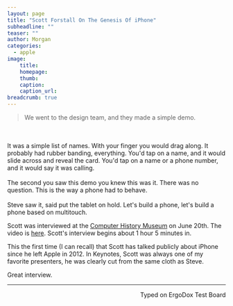 ```yaml
---
layout: page
title: "Scott Forstall On The Genesis Of iPhone"
subheadline: ""
teaser: ""
author: Morgan
categories:
  - apple
image:
    title:
    homepage:
    thumb:
    caption:
    caption_url:
breadcrumb: true
---
```


> We went to the design team, and they made a simple demo.
<br>
<br>
It was a simple list of names. With your finger you would drag along. It probably had rubber banding, everything. You'd tap on a name, and it would slide across and reveal the card. You'd tap on a name or a phone number, and it would say it was calling.
<br>
<br>
The second you saw this demo you knew this was it. There was no question. This is the way a phone had to behave.
<br>
<br>
Steve saw it, said put the tablet on hold. Let's build a phone, let's build a phone based on multitouch.

Scott was interviewed at the [Computer History Museum](http://www.computerhistory.org/) on June 20th. The video is [here](https://www.facebook.com/computerhistory/videos/10155442557865816/). Scott's interview begins about 1 hour 5 minutes in.

This the first time (I can recall) that Scott has talked publicly about iPhone since he left Apple in 2012. In Keynotes, Scott was always one of my favorite presenters, he was clearly cut from the same cloth as Steve.

Great interview.

---
<p align="right">Typed on ErgoDox Test Board</p>
